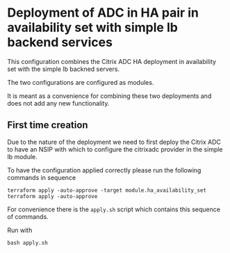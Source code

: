 # Deployment of ADC in HA pair in availability set with simple lb backend services

This configuration combines the Citrix ADC HA deployment in availability set
with the simple lb backned servers.

The two configurations are configured as modules.

It is meant as a convenience for combining these two deployments
and does not add any new functionality.

## First time creation

Due to the nature of the deployment we need to first
deploy the Citrix ADC to have an NSIP with which to
configure the citrixadc provider in the simple lb module.

To have the configuration applied correctly please run
the following commands in sequence

```
terraform apply -auto-approve -target module.ha_availability_set
terraform apply -auto-approve
```

For convenience there is the `apply.sh` script which
contains this sequence of commands.

Run with

```
bash apply.sh
```
